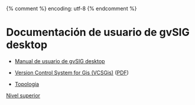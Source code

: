 {% comment %} encoding: utf-8 {% endcomment %}

# Documentación de usuario de gvSIG desktop

* [Manual de usuario de gvSIG desktop](manual_de_usuario/index.md)

* [Version Control System for Gis (VCSGis)](vcsgis/index.md) ([PDF](https://raw.githubusercontent.com/gvSIGAssociation/gvsig-desktop-docs/master/vcsgis/pdfs/gvSIG%20desktop%2C%20Version%20Control%20System%20for%20Gis%20(VCSGis)%20(v1.0.3-es).pdf))

* [Topologia](topologia/index.md)

[Nivel superior](../index.md)
